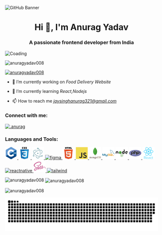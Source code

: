 <img src="https://media2.giphy.com/media/v1.Y2lkPTc5MGI3NjExanBrcDk5NnpsMzFmMmRvNHFxZTI4c21xZTlrcGllNHVtYjRydjh3byZlcD12MV9pbnRlcm5hbF9naWZfYnlfaWQmY3Q9Zw/wwg1suUiTbCY8H8vIA/giphy.gif" alt="GitHub Banner" width="100%" height="100"/>
<h1 align="center">Hi 👋, I'm Anurag Yadav</h1>
<h3 align="center">A passionate frontend developer from India</h3>
<img align="center" alt="Coading" width="200" height="200" borderradius="5"src="https://media2.giphy.com/media/v1.Y2lkPTc5MGI3NjExZmJ0MGljdDJ3MnJ2NXhieHp1bWdmcHdqNnNwc3E1cXYycjRscGs4ZSZlcD12MV9pbnRlcm5hbF9naWZfYnlfaWQmY3Q9Zw/nEFaVNgFGGRQdWbmRq/giphy.gif">

<p align="left"> <img src="https://komarev.com/ghpvc/?username=anuragyadav008&label=Profile%20views&color=0e75b6&style=flat" alt="anuragyadav008" /> </p>

<p align="left"> <a href="https://github.com/ryo-ma/github-profile-trophy"><img src="https://github-profile-trophy.vercel.app/?username=anuragyadav008" alt="anuragyadav008" /></a> </p>

- 🔭 I’m currently working on *Food Delivery Website*

- 🌱 I’m currently learning *React,Nodejs*

- 📫 How to reach me *jaysinghanurag321@gmail.com*

<h3 align="left">Connect with me:</h3>
<p align="left">
<a href="https://instagram.com/.anurag" target="blank"><img align="center" src="https://raw.githubusercontent.com/rahuldkjain/github-profile-readme-generator/master/src/images/icons/Social/instagram.svg" alt=".anurag" height="30" width="40" /></a>
</p>

<h3 align="left">Languages and Tools:</h3>
<p align="left"> <a href="https://www.w3schools.com/cpp/" target="_blank" rel="noreferrer"> <img src="https://raw.githubusercontent.com/devicons/devicon/master/icons/cplusplus/cplusplus-original.svg" alt="cplusplus" width="40" height="40"/> </a> <a href="https://www.w3schools.com/css/" target="_blank" rel="noreferrer"> <img src="https://raw.githubusercontent.com/devicons/devicon/master/icons/css3/css3-original-wordmark.svg" alt="css3" width="40" height="40"/> </a> <a href="https://www.electronjs.org" target="_blank" rel="noreferrer"> <img src="https://raw.githubusercontent.com/devicons/devicon/master/icons/electron/electron-original.svg" alt="electron" width="40" height="40"/> </a> <a href="https://www.figma.com/" target="_blank" rel="noreferrer"> <img src="https://www.vectorlogo.zone/logos/figma/figma-icon.svg" alt="figma" width="40" height="40"/> </a> <a href="https://www.w3.org/html/" target="_blank" rel="noreferrer"> <img src="https://raw.githubusercontent.com/devicons/devicon/master/icons/html5/html5-original-wordmark.svg" alt="html5" width="40" height="40"/> </a> <a href="https://developer.mozilla.org/en-US/docs/Web/JavaScript" target="_blank" rel="noreferrer"> <img src="https://raw.githubusercontent.com/devicons/devicon/master/icons/javascript/javascript-original.svg" alt="javascript" width="40" height="40"/> </a> <a href="https://www.mongodb.com/" target="_blank" rel="noreferrer"> <img src="https://raw.githubusercontent.com/devicons/devicon/master/icons/mongodb/mongodb-original-wordmark.svg" alt="mongodb" width="40" height="40"/> </a> <a href="https://www.mysql.com/" target="_blank" rel="noreferrer"> <img src="https://raw.githubusercontent.com/devicons/devicon/master/icons/mysql/mysql-original-wordmark.svg" alt="mysql" width="40" height="40"/> </a> <a href="https://nodejs.org" target="_blank" rel="noreferrer"> <img src="https://raw.githubusercontent.com/devicons/devicon/master/icons/nodejs/nodejs-original-wordmark.svg" alt="nodejs" width="40" height="40"/> </a> <a href="https://www.php.net" target="_blank" rel="noreferrer"> <img src="https://raw.githubusercontent.com/devicons/devicon/master/icons/php/php-original.svg" alt="php" width="40" height="40"/> </a> <a href="https://reactjs.org/" target="_blank" rel="noreferrer"> <img src="https://raw.githubusercontent.com/devicons/devicon/master/icons/react/react-original-wordmark.svg" alt="react" width="40" height="40"/> </a> <a href="https://reactnative.dev/" target="_blank" rel="noreferrer"> <img src="https://reactnative.dev/img/header_logo.svg" alt="reactnative" width="40" height="40"/> </a> <a href="https://sass-lang.com" target="_blank" rel="noreferrer"> <img src="https://raw.githubusercontent.com/devicons/devicon/master/icons/sass/sass-original.svg" alt="sass" width="40" height="40"/> </a> <a href="https://tailwindcss.com/" target="_blank" rel="noreferrer"> <img src="https://www.vectorlogo.zone/logos/tailwindcss/tailwindcss-icon.svg" alt="tailwind" width="40" height="40"/> </a> </p>

<p><img align="left" src="https://github-readme-stats.vercel.app/api/top-langs?username=anuragyadav008&show_icons=true&locale=en&layout=compact" alt="anuragyadav008" /></p>

<p>&nbsp;<img align="center" src="https://github-readme-stats.vercel.app/api?username=anuragyadav008&show_icons=true&locale=en" alt="anuragyadav008" /></p>

<p><img align="center" src="https://github-readme-streak-stats.herokuapp.com/?user=anuragyadav008&" alt="anuragyadav008" /></p>
<picture>
  <source media="(prefers-color-scheme: dark)" srcset="https://raw.githubusercontent.com/tobiasmeyhoefer/tobiasmeyhoefer/output/github-snake-dark.svg" />
  <source media="(prefers-color-scheme: light)" srcset="https://raw.githubusercontent.com/tobiasmeyhoefer/tobiasmeyhoefer/output/github-snake.svg" />
  <img alt="github-snake" src="https://raw.githubusercontent.com/ANURAGYADAV008/ANURAGYADAV008/output/github-snake.svg" />
</picture>
